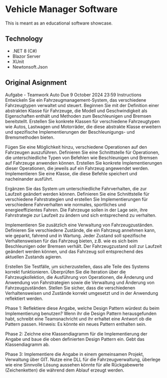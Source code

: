 # Vehicle Manager Software

This is meant as an educational software showcase.

## Technology

- .NET 8 (C#)
- Blazor Server
- XUnit
- Newtonsoft.Json

## Original Asignment

Aufgabe - Teamwork Auto
Due 9 October 2024 23:59
Instructions
Entwickeln Sie ein Fahrzeugmanagement-System, das verschiedene Fahrzeugtypen verwaltet und steuert. Beginnen Sie mit der Definition einer abstrakten Klasse für Fahrzeuge, die Modell und Geschwindigkeit als Eigenschaften enthält und Methoden zum Beschleunigen und Bremsen bereitstellt. Erstellen Sie konkrete Klassen für verschiedene Fahrzeugtypen wie Autos, Lastwagen und Motorräder, die diese abstrakte Klasse erweitern und spezifische Implementierungen der Beschleunigungs- und Bremsmethoden bieten.

Fügen Sie eine Möglichkeit hinzu, verschiedene Operationen auf den Fahrzeugen auszuführen. Definieren Sie eine Schnittstelle für Operationen, die unterschiedliche Typen von Befehlen wie Beschleunigen und Bremsen auf Fahrzeuge anwenden können. Erstellen Sie konkrete Implementierungen dieser Operationen, die jeweils auf ein Fahrzeug angewendet werden. Implementieren Sie eine Klasse, die diese Befehle speichert und nacheinander ausführt.

Ergänzen Sie das System um unterschiedliche Fahrverhalten, die zur Laufzeit geändert werden können. Definieren Sie eine Schnittstelle für verschiedene Fahrstrategien und erstellen Sie Implementierungen für verschiedene Fahrverhalten wie normales, sportliches und energieeffizientes Fahren. Die Fahrzeuge sollen in der Lage sein, ihre Fahrstrategie zur Laufzeit zu ändern und sich entsprechend zu verhalten.

Implementieren Sie zusätzlich eine Verwaltung von Fahrzeugzuständen. Definieren Sie verschiedene Zustände, die ein Fahrzeug annehmen kann, wie geparkt, fahrend und in Wartung. Jeder Zustand soll spezifische Verhaltensweisen für das Fahrzeug bieten, z.B. wie es sich beim Beschleunigen oder Bremsen verhält. Der Fahrzeugzustand soll zur Laufzeit geändert werden können, und das Fahrzeug soll entsprechend des aktuellen Zustands agieren.

Erstellen Sie Testfälle, um sicherzustellen, dass alle Teile des Systems korrekt funktionieren. Überprüfen Sie die Iteration über die Fahrzeugkollektion, die Ausführung von Operationen, die Änderung und Anwendung von Fahrstrategien sowie die Verwaltung und Änderung von Fahrzeugzuständen. Stellen Sie sicher, dass die verschiedenen Verhaltensweisen und Zustände korrekt umgesetzt und in der Anwendung reflektiert werden.

Phase 1:
Reflektiere diese Angabe, welche Design Pattern würdest du beim Implementierung benutzen? 
Wenn ihr die Design Pattern herausgefunden habt, schreibt eine Teamsnachricht und ihr erhaltet eine Antwort ob die Pattern passen.
Hinweis: Es könnte ein neues Pattern enthalten sein.

Phase 2:
Zeichne eine Klassendiagramm für die Implementierung der Angabe und baue die oben definierten Design Pattern ein.
Gebt das Klassendiagramm ab. 

Phase 3: 
Implementiere die Angabe in einem gemeinsamen Projekt, Verwaltung über GIT. Nutze eine DLL für die Fahrzeugverwaltung, überlege wie eine Sinnvolle Lösung aussehen könnte für alle Rückgabewerte (Zeichenketten) die während dem Ablauf erzeugt werden. 
